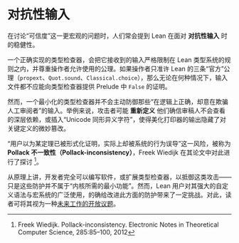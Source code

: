 # 对抗性输入

在讨论“可信度”这一更宏观的问题时，人们常会提到 Lean 在面对 **对抗性输入** 时的稳健性。

一个正确实现的类型检查器，会把它接收到的输入严格限制在 Lean 类型系统的规则之内，并尊重操作者允许使用的公理。如果操作者只准许 Lean 的三条“官方”公理（`propext`、`Quot.sound`、`Classical.choice`），那么无论在何种情况下，输入文件都不应能向类型检查器提供 Prelude 中 `False` 的证明。

然而，一个最小化的类型检查器并不会主动防御那些“在逻辑上正确，却意在欺骗人工审阅者”的输入。举例来说，攻击者可能 **重新定义** 他们确信审稿人不会查看的深层依赖，或插入“Unicode 同形异义字符”，使得美化打印器的输出隐藏了对关键定义的微妙篡改。

“用户以为某定理已被形式化证明，实际上却被系统的行为误导”这一风险，被称为 **Pollack 不一致性（Pollack-inconsistency）**，Freek Wiedijk 在其论文中对此进行了探讨 [^pollack]。

从原理上讲，开发者完全可以编写软件，或扩展类型检查器，以抵御这类攻击——只是这些防护并不属于“内核所需的最小功能”。然而，Lean 用户对其强大的自定义语法与宏系统的广泛使用，的确给改进此方面的防护带来了一定挑战。对此，读者可将其视为一种[未来工作的开放议题](../future_work.md#improving-pollack-consistency)。

[^pollack]: Freek Wiedijk. Pollack-inconsistency. Electronic Notes in Theoretical Computer Science, 285:85–100, 2012